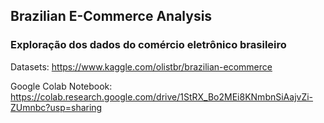 ## Brazilian E-Commerce Analysis
### Exploração dos dados do comércio eletrônico brasileiro

Datasets: https://www.kaggle.com/olistbr/brazilian-ecommerce

Google Colab Notebook: https://colab.research.google.com/drive/1StRX_Bo2MEi8KNmbnSiAajvZi-ZUmnbc?usp=sharing